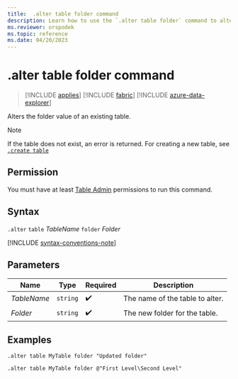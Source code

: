 ```yaml
---
title:  .alter table folder command
description: Learn how to use the `.alter table folder` command to alter the folder value of an existing table.
ms.reviewer: orspodek
ms.topic: reference
ms.date: 04/20/2023
---
```

# .alter table folder command

> [!INCLUDE [applies](../includes/applies-to-version/applies.md)] [!INCLUDE [fabric](../includes/applies-to-version/fabric.md)] [!INCLUDE [azure-data-explorer](../includes/applies-to-version/azure-data-explorer.md)]

Alters the folder value of an existing table.

> [!NOTE]
> If the table does not exist, an error is returned. For creating a new table, see [`.create table`](create-table-command.md)

## Permission

You must have at least [Table Admin](../access-control/role-based-access-control.md) permissions to run this command.

## Syntax

`.alter` `table` *TableName* `folder` *Folder*

[!INCLUDE [syntax-conventions-note](../includes/syntax-conventions-note.md)]

## Parameters

|Name|Type|Required|Description|
|--|--|--|--|
| *TableName* | `string` |  :heavy_check_mark: | The name of the table to alter.|
| *Folder* | `string` |  :heavy_check_mark: | The new folder for the table.|

## Examples

```kusto
.alter table MyTable folder "Updated folder"
```

```kusto
.alter table MyTable folder @"First Level\Second Level"
```
